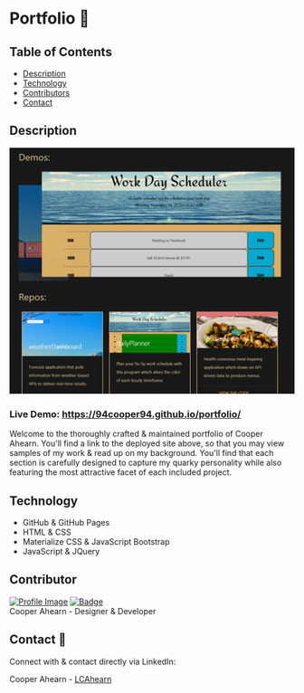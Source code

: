 # Portfolio :page_with_curl:

## Table of Contents
- [Description](#description)
- [Technology](#technology)
- [Contributors](#contributors)
- [Contact](#contact)

## Description

![Brand Image](./media/pics/portfolioPortfolio.PNG)

### Live Demo: https://94cooper94.github.io/portfolio/  

  Welcome to the thoroughly crafted & maintained portfolio of Cooper Ahearn. You'll find a link to the deployed site above, so that you may view samples of my work & read up on my background. You'll find that each section is carefully designed to capture my quarky personality while also featuring the most attractive facet of each included project.

## Technology
- GitHub & GitHub Pages
- HTML & CSS
- Materialize CSS & JavaScript Bootstrap
- JavaScript & JQuery

## Contributor

<a href="https://github.com/94Cooper94">![Profile Image](https://github.com/94Cooper94.png?size=50)</a>
<a href="https://github.com/94Cooper94">![Badge](https://img.shields.io/badge/Github-94Cooper94-4cbbb9)</a>
<br>
Cooper Ahearn - Designer & Developer

## Contact :email:

Connect with & contact directly via LinkedIn:

Cooper Ahearn - <a href="https://www.linkedin.com/in/lcahearn/">LCAhearn</a>